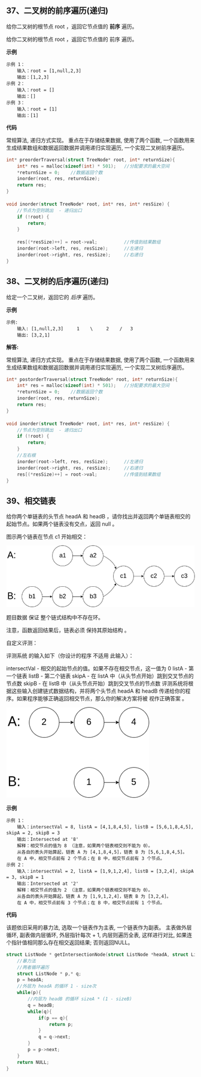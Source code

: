 ## 37、二叉树的前序遍历(递归)

给你二叉树的根节点 root ，返回它节点值的 **前序** 遍历。

给你二叉树的根节点 root ，返回它节点值的 前序 遍历。

**示例**

```
示例 1：
    输入：root = [1,null,2,3]
    输出：[1,2,3]
示例 2：
    输入：root = []
    输出：[]
示例 3：
    输入：root = [1]
    输出：[1]
```

**代码**

常规算法, 递归方式实现。 重点在于存储结果数据, 使用了两个函数, 一个函数用来生成结果数组和数据返回数据并调用递归实现遍历, 一个实现二叉树前序遍历。

```c
int* preorderTraversal(struct TreeNode* root, int* returnSize){
    int* res = malloc(sizeof(int) * 501);   //分配要求的最大空间
    *returnSize = 0;    //数据返回个数
    inorder(root, res, returnSize);
    return res;
}

void inorder(struct TreeNode* root, int* res, int* resSize) {
    //节点为空则跳出  - 递归出口
    if (!root) {
        return;
    }

    res[(*resSize)++] = root->val;          //传值到结果数组
    inorder(root->left, res, resSize);      //左递归
    inorder(root->right, res, resSize);     //右递归
}
```





## 38、二叉树的后序遍历(递归)

给定一个二叉树，返回它的 *后序* 遍历。

**示例**

```
示例:
	输入: [1,null,2,3]     1    \     2    /   3 
	输出: [3,2,1]
```

**解答:**

常规算法, 递归方式实现。 重点在于存储结果数据, 使用了两个函数, 一个函数用来生成结果数组和数据返回数据并调用递归实现遍历, 一个实现二叉树后序遍历。

```c
int* postorderTraversal(struct TreeNode* root, int* returnSize){
    int* res = malloc(sizeof(int) * 501);   //分配要求的最大空间
    *returnSize = 0;    //数据返回个数
    inorder(root, res, returnSize);
    return res;
}

void inorder(struct TreeNode* root, int* res, int* resSize) {
    //节点为空则跳出  - 递归出口
    if (!root) {
        return;
    }
    //左右根
    inorder(root->left, res, resSize);      //左递归
    inorder(root->right, res, resSize);     //右递归
    res[(*resSize)++] = root->val;          //传值到结果数组
}
```





## 39、相交链表

给你两个单链表的头节点 headA 和 headB ，请你找出并返回两个单链表相交的起始节点。如果两个链表没有交点，返回 null 。

图示两个链表在节点 c1 开始相交：

![img](img/160_statement.png)

题目数据 保证 整个链式结构中不存在环。

注意，函数返回结果后，链表必须 保持其原始结构 。

自定义评测：

评测系统 的输入如下（你设计的程序 不适用 此输入）：

intersectVal - 相交的起始节点的值。如果不存在相交节点，这一值为 0
listA - 第一个链表
listB - 第二个链表
skipA - 在 listA 中（从头节点开始）跳到交叉节点的节点数
skipB - 在 listB 中（从头节点开始）跳到交叉节点的节点数
评测系统将根据这些输入创建链式数据结构，并将两个头节点 headA 和 headB 传递给你的程序。如果程序能够正确返回相交节点，那么你的解决方案将被 视作正确答案 。

![img](img/160_example_3.png)

**示例**

```
示例 1：
    输入：intersectVal = 8, listA = [4,1,8,4,5], listB = [5,6,1,8,4,5], skipA = 2, skipB = 3
    输出：Intersected at '8'
    解释：相交节点的值为 8 （注意，如果两个链表相交则不能为 0）。
    从各自的表头开始算起，链表 A 为 [4,1,8,4,5]，链表 B 为 [5,6,1,8,4,5]。
    在 A 中，相交节点前有 2 个节点；在 B 中，相交节点前有 3 个节点。
示例 2：
    输入：intersectVal = 2, listA = [1,9,1,2,4], listB = [3,2,4], skipA = 3, skipB = 1
    输出：Intersected at '2'
    解释：相交节点的值为 2 （注意，如果两个链表相交则不能为 0）。
    从各自的表头开始算起，链表 A 为 [1,9,1,2,4]，链表 B 为 [3,2,4]。
    在 A 中，相交节点前有 3 个节点；在 B 中，相交节点前有 1 个节点。
```



**代码**

该题依旧采用的暴力法, 选取一个链表作为主表, 一个链表作为副表。 主表做外层循环, 副表做内层循环, 外层指针每次 + 1, 内层则遍历全表, 这样进行对比, 如果连个指针值相同那么存在相交返回结果; 否则返回NULL。

```c
struct ListNode * getIntersectionNode(struct ListNode *headA, struct ListNode *headB) {
    //暴力法
    //两者循环遍历
    struct ListNode * p,* q;
    p = headA;
    //外层为 headA 的循环 1 - size次
    while(p){
        //内层为 headB 的循环 sizeA * (1 - sizeB)
        q = headB;
        while(q){
            if(p == q){
                return p;
            }
            q = q->next;
        }
        p = p->next;
    }
    return NULL;
}
```


